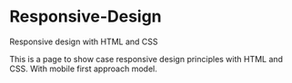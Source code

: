 # Responsive-Design
Responsive design with HTML and CSS

This is a page to show case responsive design principles with HTML and CSS.
With mobile first approach model.
